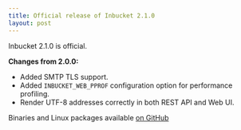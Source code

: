 ```yaml
---
title: Official release of Inbucket 2.1.0
layout: post
---
```


Inbucket 2.1.0 is official.

**Changes from 2.0.0:**

- Added SMTP TLS support.
- Added `INBUCKET_WEB_PPROF` configuration option for performance profiling.
- Render UTF-8 addresses correctly in both REST API and Web UI.

Binaries and Linux packages available [on GitHub](
https://github.com/jhillyerd/inbucket/releases/tag/v2.1.0)
